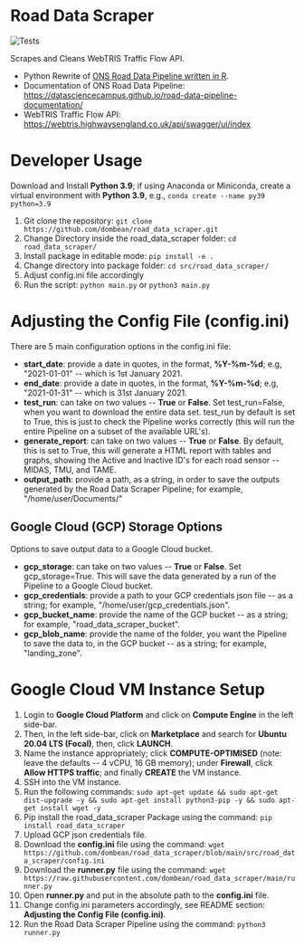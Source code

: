 # Road Data Scraper

![Tests](https://github.com/dombean/road_data_scraper/actions/workflows/tests.yml/badge.svg)

Scrapes and Cleans WebTRIS Traffic Flow API.

- Python Rewrite of [ONS Road Data Pipeline written in R](https://github.com/datasciencecampus/road-data-dump/tree/r-pipeline).
- Documentation of ONS Road Data Pipeline: https://datasciencecampus.github.io/road-data-pipeline-documentation/
- WebTRIS Traffic Flow API: https://webtris.highwaysengland.co.uk/api/swagger/ui/index

# Developer Usage

Download and Install __Python 3.9__; if using Anaconda or Miniconda, create a virtual environment with __Python 3.9__, e.g., `conda create --name py39 python=3.9`

1) Git clone the repository: `git clone https://github.com/dombean/road_data_scraper.git`
2) Change Directory inside the road_data_scraper folder: `cd road_data_scraper/`
3) Install package in editable mode: `pip install -e .`
4) Change directory into package folder: `cd src/road_data_scraper/`
5) Adjust config.ini file accordingly
6) Run the script: `python main.py` or `python3 main.py`

# Adjusting the Config File (config.ini)

There are 5 main configuration options in the config.ini file:
- __start_date__: provide a date in quotes, in the format, __%Y-%m-%d__; e.g, "2021-01-01" -- which is 1st January 2021.
- __end_date__: provide a date in quotes, in the format, __%Y-%m-%d__; e.g, "2021-01-31" -- which is 31st January 2021.
- __test_run__: can take on two values -- __True__ or __False__. Set test_run=False, when you want to download the entire data set. test_run by default is set to True, this is just to check the Pipeline works correctly (this will run the entire Pipeline on a subset of the available URL's).
- __generate_report__: can take on two values -- __True__ or __False__. By default, this is set to True, this will generate a HTML report with tables and graphs, showing the Active and Inactive ID's for each road sensor -- MIDAS, TMU, and TAME.
- __output_path__: provide a path, as a string, in order to save the outputs generated by the Road Data Scraper Pipeline; for example, "/home/user/Documents/"

## Google Cloud (GCP) Storage Options

Options to save output data to a Google Cloud bucket.

- __gcp_storage__: can take on two values -- __True__ or __False__. Set gcp_storage=True. This will save the data generated by a run of the Pipeline to a Google Cloud bucket.
- __gcp_credentials__: provide a path to your GCP credentials json file -- as a string; for example, "/home/user/gcp_credentials.json".
- __gcp_bucket_name__: provide the name of the GCP bucket -- as a string; for example, "road_data_scraper_bucket".
- __gcp_blob_name__: provide the name of the folder, you want the Pipeline to save the data to, in the GCP bucket -- as a string; for example, "landing_zone".

# Google Cloud VM Instance Setup

1) Login to __Google Cloud Platform__ and click on __Compute Engine__ in the left side-bar.
2) Then, in the left side-bar, click on __Marketplace__ and search for __Ubuntu 20.04 LTS (Focal)__, then, click __LAUNCH__.
3) Name the instance appropriately; click __COMPUTE-OPTIMISED__ (note: leave the defaults -- 4 vCPU, 16 GB memory); under __Firewall__, click __Allow HTTPS traffic__; and finally __CREATE__ the VM instance.
4) SSH into the VM instance.
5) Run the following commands: `sudo apt-get update && sudo apt-get dist-upgrade -y && sudo apt-get install python3-pip -y && sudo apt-get install wget -y`
6) Pip install the road_data_scraper Package using the command: `pip install road_data_scraper`
7) Upload GCP json credentials file.
8) Download the __config.ini__ file using the command: `wget https://github.com/dombean/road_data_scraper/blob/main/src/road_data_scraper/config.ini`
9) Download the __runner.py__ file using the command: `wget https://raw.githubusercontent.com/dombean/road_data_scraper/main/runner.py`
10) Open __runner.py__ and put in the absolute path to the __config.ini__ file.
11) Change config.ini parameters accordingly, see README section: __Adjusting the Config File (config.ini)__.
12) Run the Road Data Scraper Pipeline using the command: `python3 runner.py`
